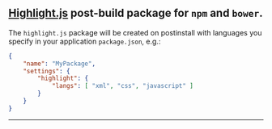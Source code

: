 ## [Highlight.js](https://highlightjs.org/) post-build package for `npm` and `bower`.


The `highlight.js` package will be created on postinstall with languages you specify in your application `package.json`, e.g.:

```json
{
    "name": "MyPackage",
    "settings": {
        "highlight": {
            "langs": [ "xml", "css", "javascript" ]
        }
    }
}
```

---